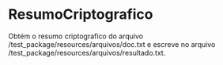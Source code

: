 # ResumoCriptografico
Obtém o resumo criptografico do arquivo /test_package/resources/arquivos/doc.txt e escreve no arquivo /test_package/resources/arquivos/resultado.txt.
